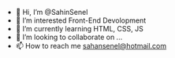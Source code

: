 - 👋 Hi, I’m @SahinSenel
- 👀 I’m interested Front-End Devolopment
- 🌱 I’m currently learning HTML, CSS, JS
- 💞️ I’m looking to collaborate on ...
- 📫 How to reach me sahansenel@hotmail.com

<!---
SahinSenel/SahinSenel is a ✨ special ✨ repository because its `README.md` (this file) appears on your GitHub profile.
You can click the Preview link to take a look at your changes.
--->
